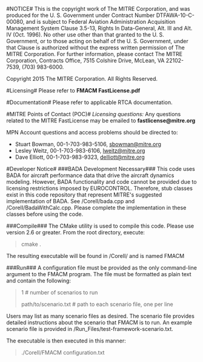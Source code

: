 #NOTICE#
This is the copyright work of The MITRE Corporation, and was produced
for the U. S. Government under Contract Number DTFAWA-10-C-00080, and
is subject to Federal Aviation Administration Acquisition Management
System Clause 3.5-13, Rights In Data-General, Alt. III and Alt. IV
(Oct. 1996).  No other use other than that granted to the U. S.
Government, or to those acting on behalf of the U. S. Government,
under that Clause is authorized without the express written
permission of The MITRE Corporation. For further information, please
contact The MITRE Corporation, Contracts Office, 7515 Colshire Drive,
McLean, VA  22102-7539, (703) 983-6000. 

Copyright 2015 The MITRE Corporation. All Rights Reserved.

#Licensing#
Please refer to __FMACM FastLicense.pdf__

#Documentation#
Please refer to applicable RTCA documentation.

#MITRE Points of Contact (POC)#
_Licensing questions:_
Any questions related to the MITRE FastLicense may be emailed to __fastlicense@mitre.org__ 

MPN Account questions and access problems should be directed to:

- Stuart Bowman, 00-1-703-983-5106, sbowman@mitre.org
- Lesley Weitz, 00-1-703-983-6106, lweitz@mitre.org
- Dave Elliott, 00-1-703-983-9323, delliott@mitre.org 

#Developer Notice#
###BADA Development Necessary###
This code uses BADA for aircraft performance data that drive the aircraft dynamics modeling. However, BADA functionality and code cannot be provided due to licensing restrictions imposed by EUROCONTROL. Therefore, stub classes exist in this code repository that represent MITRE's suggested implementation of BADA. See /CoreII/bada.cpp and /CoreII/BadaWithCalc.cpp. Please complete the implementation in these classes before using the code.
 
###Compile###
The CMake utility is used to compile this code. Please use version 2.6 or greater. From the root directory, execute:

> cmake . 

The resulting executable will be found in <root>/CoreII/ and is named FMACM

###Run###
A configuration file must be provided as the only command-line argument to the FMACM program. The file must be formatted as plain text and contain the following:

> 1 # number of scenarios to run
> 
> path/to/scenario.txt # path to each scenario file, one per line

Users may list as many scenario files as desired. The scenario file provides detailed instructions about the scenario that FMACM is to run. An example scenario file is provided in <root>/Run_Files/test-framework-scenario.txt.

The executable is then executed in this manner:
> ./CoreII/FMACM configuration.txt 
